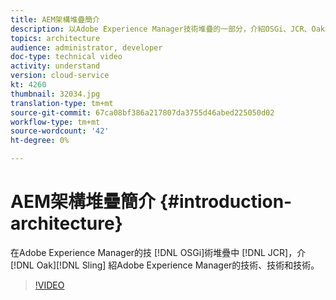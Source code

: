 ```yaml
---
title: AEM架構堆疊簡介
description: 以Adobe Experience Manager技術堆疊的一部分，介紹OSGi、JCR、Oak和Sling的技術。
topics: architecture
audience: administrator, developer
doc-type: technical video
activity: understand
version: cloud-service
kt: 4260
thumbnail: 32034.jpg
translation-type: tm+mt
source-git-commit: 67ca08bf386a217807da3755d46abed225050d02
workflow-type: tm+mt
source-wordcount: '42'
ht-degree: 0%

---
```



# AEM架構堆疊簡介 {#introduction-architecture}

在Adobe Experience Manager的技 [!DNL OSGi]術堆疊中 [!DNL JCR]，介 [!DNL Oak][!DNL Sling] 紹Adobe Experience Manager的技術、技術和技術。

>[!VIDEO](https://video.tv.adobe.com/v/32034/?quality=12&learn=on)